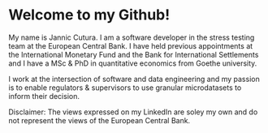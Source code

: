 # Welcome to my Github! 

My name is Jannic Cutura. I am a software developer in the stress testing team at the European Central Bank. I have held previous appointments at the International Monetary Fund and the Bank for International Settlements and I have a MSc & PhD in quantitative economics from Goethe university.

I work at the intersection of software and data engineering and my passion is to enable regulators & supervisors to use granular microdatasets to inform their decision.

Disclaimer: The views expressed on my LinkedIn are soley my own and do not represent the views of the European Central Bank.



<!---
#- 👋 Hi, I’m @JannicCutura
#- 👀 I’m interested in ...
#- 🌱 I’m currently learning ...
#- 💞️ I’m looking to collaborate on ...
 - 📫 How to reach me ...


JannicCutura/JannicCutura is a ✨ special ✨ repository because its `README.md` (this file) appears on your GitHub profile.
You can click the Preview link to take a look at your changes.
--->
